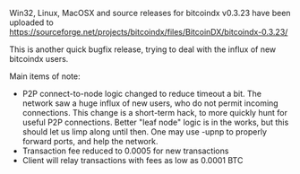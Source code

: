 Win32, Linux, MacOSX and source releases for bitcoindx v0.3.23 have been uploaded to
https://sourceforge.net/projects/bitcoindx/files/BitcoinDX/bitcoindx-0.3.23/

This is another quick bugfix release, trying to deal with the influx of new bitcoindx users.

Main items of note:

* P2P connect-to-node logic changed to reduce timeout a bit.  The network saw a huge influx of new users, who do not permit incoming connections.  This change is a short-term hack, to more quickly hunt for useful P2P connections.  Better "leaf node" logic is in the works, but this should let us limp along until then.  One may use -upnp to properly forward ports, and help the network.
* Transaction fee reduced to 0.0005 for new transactions
* Client will relay transactions with fees as low as 0.0001 BTC
